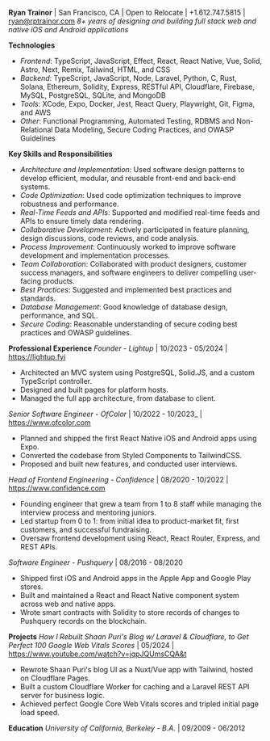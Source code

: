 **Ryan Trainor** | San Francisco, CA | Open to Relocate | +1.612.747.5815 | ryan@rptrainor.com
_8+ years of designing and building full stack web and native iOS and Android applications_

**Technologies**

- _Frontend_: TypeScript, JavaScript, Effect, React, React Native, Vue, Solid, Astro, Next, Remix, Tailwind, HTML, and CSS
- _Backend_: TypeScript, JavaScript, Node, Laravel, Python, C, Rust, Solana, Ethereum, Solidity, Express, RESTful API, Cloudflare, Firebase, MySQL, PostgreSQL, SQLite, and MongoDB
- _Tools_: XCode, Expo, Docker, Jest, React Query, Playwright, Git, Figma, and AWS
- _Other_: Functional Programming, Automated Testing, RDBMS and Non-Relational Data Modeling, Secure Coding Practices, and OWASP Guidelines

**Key Skills and Responsibilities**

- _Architecture and Implementation_: Used software design patterns to develop efficient, modular, and reusable front-end and back-end systems.
- _Code Optimization_: Used code optimization techniques to improve robustness and performance.
- _Real-Time Feeds and APIs_: Supported and modified real-time feeds and APIs to ensure timely data rendering.
- _Collaborative Development_: Actively participated in feature planning, design discussions, code reviews, and code analysis.
- _Process Improvement_: Continuously worked to improve software development and implementation processes.
- _Team Collaboration_: Collaborated with product designers, customer success managers, and software engineers to deliver compelling user-facing products.
- _Best Practices_: Suggested and implemented best practices and standards.
- _Database Management_: Good knowledge of database design, performance, and SQL.
- _Secure Coding_: Reasonable understanding of secure coding best practices and OWASP guidelines.

**Professional Experience**
_Founder - Lightup_ | 10/2023 - 05/2024 | https://lightup.fyi

- Architected an MVC system using PostgreSQL, Solid.JS, and a custom TypeScript controller.
- Designed and built pages for platform hosts.
- Managed the full app architecture, from database to client.

_Senior Software Engineer - OfColor_ | 10/2022 - 10/2023\_ | https://www.ofcolor.com

- Planned and shipped the first React Native iOS and Android apps using Expo.
- Converted the codebase from Styled Components to TailwindCSS.
- Proposed and built new features, and conducted user interviews.

_Head of Frontend Engineering - Confidence_ | 08/2020 - 10/2022 | https://www.confidence.com

- Founding engineer that grew a team from 1 to 8 staff while managing the interview process and mentoring juniors.
- Led startup from 0 to 1: from initial idea to product-market fit, first customers, and successful fundraising.
- Oversaw frontend development using React, React Router, Express, and REST APIs.

_Software Engineer - Pushquery_ | 08/2016 - 08/2020

- Shipped first iOS and Android apps in the Apple App and Google Play stores.
- Built and maintained a React and React Native component system across web and native apps.
- Wrote smart contracts with Solidity to store records of changes to Pushquery records on the blockchain.

**Projects**
_How I Rebuilt Shaan Puri's Blog w/ Laravel & Cloudflare, to Get Perfect 100 Google Web Vitals Scores_ | 05/2024 | https://www.youtube.com/watch?v=jqpJQUmsCQA&t

- Rewrote Shaan Puri's blog UI as a Nuxt/Vue app with Tailwind, hosted on Cloudflare Pages.
- Built a custom Cloudflare Worker for caching and a Laravel REST API server for business logic.
- Achieved perfect Google Core Web Vitals scores and tripled initial page load speed.

**Education**
_University of California, Berkeley - B.A._ | 09/2009 - 06/2012

